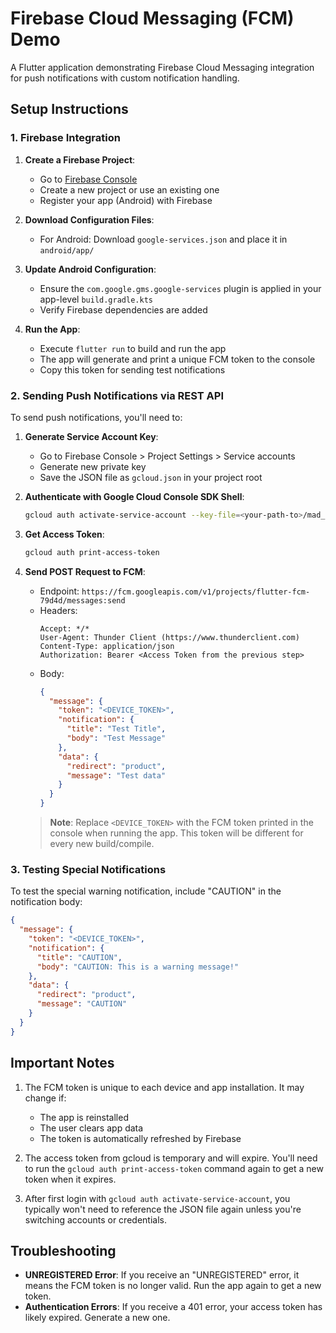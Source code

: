 # Firebase Cloud Messaging (FCM) Demo

A Flutter application demonstrating Firebase Cloud Messaging integration for push notifications with custom notification handling.

## Setup Instructions

### 1. Firebase Integration

1. **Create a Firebase Project**:
   - Go to [Firebase Console](https://console.firebase.google.com/)
   - Create a new project or use an existing one
   - Register your app (Android) with Firebase

2. **Download Configuration Files**:
   - For Android: Download `google-services.json` and place it in `android/app/`

3. **Update Android Configuration**:
   - Ensure the `com.google.gms.google-services` plugin is applied in your app-level `build.gradle.kts`
   - Verify Firebase dependencies are added

4. **Run the App**:
   - Execute `flutter run` to build and run the app
   - The app will generate and print a unique FCM token to the console
   - Copy this token for sending test notifications

### 2. Sending Push Notifications via REST API

To send push notifications, you'll need to:

1. **Generate Service Account Key**:
   - Go to Firebase Console > Project Settings > Service accounts
   - Generate new private key
   - Save the JSON file as `gcloud.json` in your project root

2. **Authenticate with Google Cloud Console SDK Shell**:
   ```bash
   gcloud auth activate-service-account --key-file=<your-path-to>/mad_fcm/gcloud.json
   ```

3. **Get Access Token**:
   ```bash
   gcloud auth print-access-token
   ```
   
4. **Send POST Request to FCM**:
   - Endpoint: `https://fcm.googleapis.com/v1/projects/flutter-fcm-79d4d/messages:send`
   - Headers:
     ```
     Accept: */*
     User-Agent: Thunder Client (https://www.thunderclient.com)
     Content-Type: application/json
     Authorization: Bearer <Access Token from the previous step>
     ```
   - Body:
     ```json
     {
       "message": {
         "token": "<DEVICE_TOKEN>",
         "notification": {
           "title": "Test Title",
           "body": "Test Message"
         },
         "data": {
           "redirect": "product",
           "message": "Test data"
         }
       }
     }
     ```

   > **Note**: Replace `<DEVICE_TOKEN>` with the FCM token printed in the console when running the app. This token will be different for every new build/compile.

### 3. Testing Special Notifications

To test the special warning notification, include "CAUTION" in the notification body:

```json
{
  "message": {
    "token": "<DEVICE_TOKEN>",
    "notification": {
      "title": "CAUTION",
      "body": "CAUTION: This is a warning message!"
    },
    "data": {
      "redirect": "product",
      "message": "CAUTION"
    }
  }
}
```

## Important Notes

1. The FCM token is unique to each device and app installation. It may change if:
   - The app is reinstalled
   - The user clears app data
   - The token is automatically refreshed by Firebase

2. The access token from gcloud is temporary and will expire. You'll need to run the `gcloud auth print-access-token` command again to get a new token when it expires.

3. After first login with `gcloud auth activate-service-account`, you typically won't need to reference the JSON file again unless you're switching accounts or credentials.

## Troubleshooting

- **UNREGISTERED Error**: If you receive an "UNREGISTERED" error, it means the FCM token is no longer valid. Run the app again to get a new token.
- **Authentication Errors**: If you receive a 401 error, your access token has likely expired. Generate a new one.
